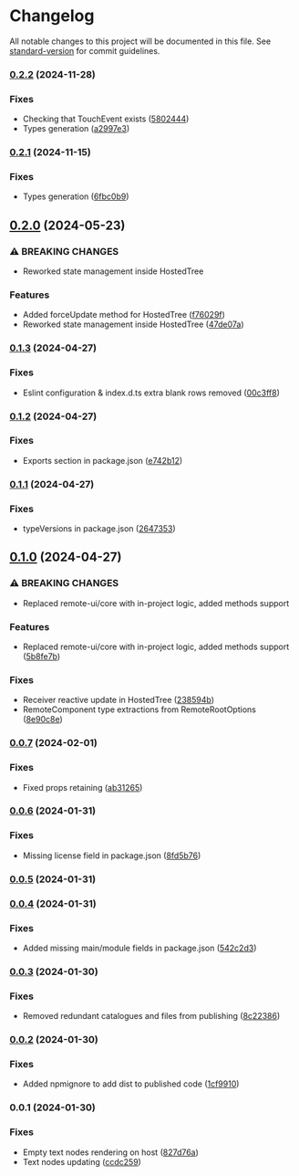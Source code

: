 # Changelog

All notable changes to this project will be documented in this file. See [standard-version](https://github.com/conventional-changelog/standard-version) for commit guidelines.

### [0.2.2](https://github.com/omnicajs/vue-remote/compare/v0.2.0...v0.2.2) (2024-11-28)


### Fixes

* Checking that TouchEvent exists ([5802444](https://github.com/omnicajs/vue-remote/commit/5802444cb8854cd7df8046e27734dee0586c6756))
* Types generation ([a2997e3](https://github.com/omnicajs/vue-remote/commit/a2997e3d7fb6b8e3c45d4844eefe9b11d05464c0))

### [0.2.1](https://github.com/omnicajs/vue-remote/compare/v0.2.0...v0.2.1) (2024-11-15)


### Fixes

* Types generation ([6fbc0b9](https://github.com/omnicajs/vue-remote/commit/6fbc0b9c63d461933cd4db15b511c308d7aafcab))

## [0.2.0](https://github.com/omnicajs/vue-remote/compare/v0.1.3...v0.2.0) (2024-05-23)


### ⚠ BREAKING CHANGES

* Reworked state management inside HostedTree

### Features

* Added forceUpdate method for HostedTree ([f76029f](https://github.com/omnicajs/vue-remote/commit/f76029ff92bca23c7fecb728b4edab3c2f7423fc))
* Reworked state management inside HostedTree ([47de07a](https://github.com/omnicajs/vue-remote/commit/47de07aacd3bc54314b7c546cd11e08403b6eb0b))

### [0.1.3](https://github.com/omnicajs/vue-remote/compare/v0.1.2...v0.1.3) (2024-04-27)


### Fixes

* Eslint configuration & index.d.ts extra blank rows removed ([00c3ff8](https://github.com/omnicajs/vue-remote/commit/00c3ff81672f5d658315cc03daf6c762e8970875))

### [0.1.2](https://github.com/omnicajs/vue-remote/compare/v0.1.1...v0.1.2) (2024-04-27)


### Fixes

* Exports section in package.json ([e742b12](https://github.com/omnicajs/vue-remote/commit/e742b129002a5b44e6b6d7defa34908f3ce3ed95))

### [0.1.1](https://github.com/omnicajs/vue-remote/compare/v0.1.0...v0.1.1) (2024-04-27)


### Fixes

* typeVersions in package.json ([2647353](https://github.com/omnicajs/vue-remote/commit/264735338e94bea90527b1014b510bb5ebba2276))

## [0.1.0](https://github.com/omnicajs/vue-remote/compare/v0.0.7...v0.1.0) (2024-04-27)


### ⚠ BREAKING CHANGES

* Replaced remote-ui/core with in-project logic, added methods support

### Features

* Replaced remote-ui/core with in-project logic, added methods support ([5b8fe7b](https://github.com/omnicajs/vue-remote/commit/5b8fe7bb0fc72683d167e9a77a8fa591dbfef4ca))


### Fixes

* Receiver reactive update in HostedTree ([238594b](https://github.com/omnicajs/vue-remote/commit/238594b9e86ecd49bf24740b4de5296e3d298789))
* RemoteComponent type extractions from RemoteRootOptions ([8e90c8e](https://github.com/omnicajs/vue-remote/commit/8e90c8ea968d2ae10cdf1408ca7ecec661708e29))

### [0.0.7](https://github.com/omnicajs/vue-remote/compare/v0.0.6...v0.0.7) (2024-02-01)


### Fixes

* Fixed props retaining ([ab31265](https://github.com/omnicajs/vue-remote/commit/ab3126586a2cd5fc2e6eec132c565dbec35dcbcd))

### [0.0.6](https://github.com/omnicajs/vue-remote/compare/v0.0.5...v0.0.6) (2024-01-31)


### Fixes

* Missing license field in package.json ([8fd5b76](https://github.com/omnicajs/vue-remote/commit/8fd5b76a4459ace5a25dabf6d6ad54405663d253))

### [0.0.5](https://github.com/omnicajs/vue-remote/compare/v0.0.4...v0.0.5) (2024-01-31)

### [0.0.4](https://github.com/omnicajs/vue-remote/compare/v0.0.3...v0.0.4) (2024-01-31)


### Fixes

* Added missing main/module fields in package.json ([542c2d3](https://github.com/omnicajs/vue-remote/commit/542c2d30ce02f997902f102fa7fb5d1bf5ef8511))

### [0.0.3](https://github.com/omnicajs/vue-remote/compare/v0.0.2...v0.0.3) (2024-01-30)


### Fixes

* Removed redundant catalogues and files from publishing ([8c22386](https://github.com/omnicajs/vue-remote/commit/8c223866ad14a7f7b683764621dd2dd841fcceac))

### [0.0.2](https://github.com/omnicajs/vue-remote/compare/v0.0.1...v0.0.2) (2024-01-30)


### Fixes

* Added npmignore to add dist to published code ([1cf9910](https://github.com/omnicajs/vue-remote/commit/1cf991028a2c9b25010fbaa7b75896f25d79b425))

### 0.0.1 (2024-01-30)


### Fixes

* Empty text nodes rendering on host ([827d76a](https://github.com/omnicajs/vue-remote/commit/827d76a4d5d6cc69d99d05435e98835b9a8a0faf))
* Text nodes updating ([ccdc259](https://github.com/omnicajs/vue-remote/commit/ccdc259a8462ae260db6f710349d9e8bff3e316b))
